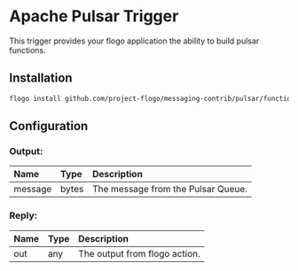 
# Apache Pulsar Trigger
This trigger provides your flogo application the ability to build pulsar functions.

## Installation

```bash
flogo install github.com/project-flogo/messaging-contrib/pulsar/function
```
## Configuration

### Output:
| Name        | Type   | Description
|:---         | :---   | :---        
| message     | bytes  | The message from the Pulsar Queue.

### Reply:
| Name        | Type   | Description
|:---         | :---   | :---        
| out         | any    | The output from flogo action.